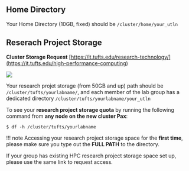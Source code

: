 ## Home Directory

Your Home Directory (10GB, fixed) should be `/cluster/home/your_utln`

## Reserach Project Storage

**Cluster Storage Request** [https://it.tufts.edu/research-technology/](https://it.tufts.edu/high-performance-computing)

![](images/rthpcpage.png)

Your research projet storage (from 50GB and up) path should be `/cluster/tufts/yourlabname/`, and each member of the lab group has a dedicated directory `/cluster/tufts/yourlabname/your_utln`

To see your **research project storage quota** by running the following command from **any node on the new cluster Pax**:

`$ df -h /cluster/tufts/yourlabname ` 

!!!  note
    Accessing your research project storage space for the __first time__, please make sure you type out the __FULL PATH__ to the directory.

If your group has existing HPC research project storage space set up, please use the same link to request access. 


